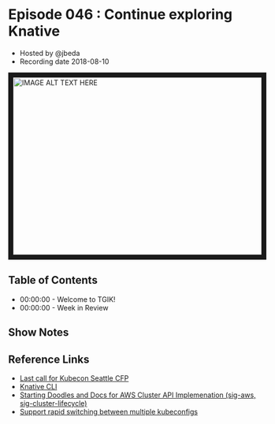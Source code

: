 # Episode 046 : Continue exploring Knative

- Hosted by @jbeda
- Recording date 2018-08-10

<!--- Thumbnailed embed of the video, n8Xo_ghCIOSY is the video id from the youtube url
Note the 0.jpg for the thumbnail --->

<a href="https://www.youtube.com/watch?v=ivZIf34zYuQ
" target="_blank"><img src="http://img.youtube.com/vi/ixs2-UnWiGU/0.jpg" 
alt="IMAGE ALT TEXT HERE" width="640" height="360" border="10" /></a>

## Table of Contents

- 00:00:00 - Welcome to TGIK!
- 00:00:00 - Week in Review

## Show Notes



## Reference Links

- [Last call for Kubecon Seattle CFP](https://events.linuxfoundation.org/events/kubecon-cloudnativecon-north-america-2018/program/call-for-proposals-cfp/)
- [Knative CLI](https://github.com/cppforlife/knctl)
- [Starting Doodles and Docs for AWS Cluster API Implemenation (sig-aws, sig-cluster-lifecycle)](https://groups.google.com/forum/#!topic/kubernetes-sig-cluster-lifecycle/__XIKigkxkA)
- [Support rapid switching between multiple kubeconfigs](https://github.com/Azure/vscode-kubernetes-tools/pull/337)
